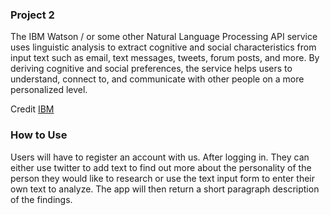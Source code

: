 ### Project 2
The IBM Watson / or some other Natural Language Processing  API service uses linguistic analysis to extract cognitive and social characteristics from input text such as email, text messages, tweets, forum posts, and more. By deriving cognitive and social preferences, the service helps users to understand, connect to, and communicate with other people on a more personalized level.

Credit [IBM](https://www.ibm.com/watson/services/personality-insights/)

### How to Use
Users will have to register an account with us. After logging in. They can either use twitter to add text to find out more about the personality of the person they would like to research or use the text input form to enter their own text to analyze. The app will then return a short paragraph description of the findings.

 
